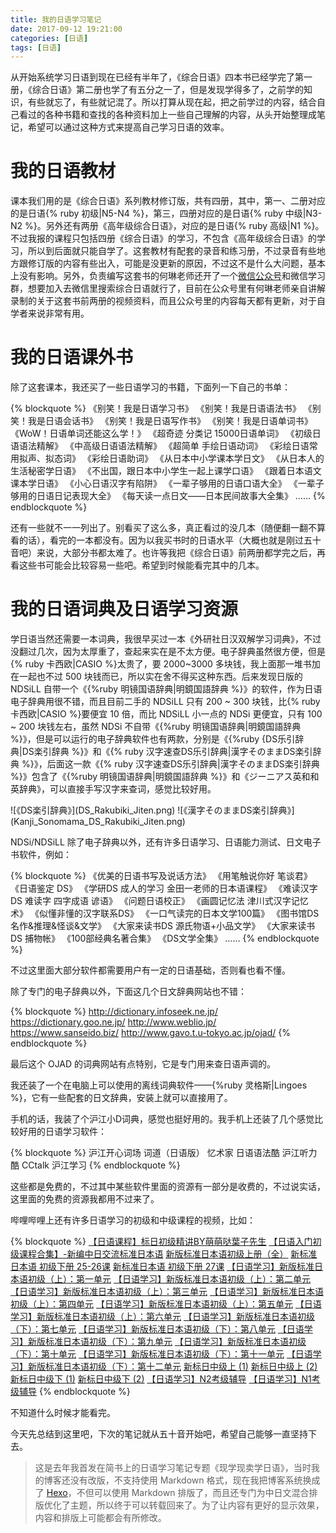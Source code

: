 ```yaml
---
title: 我的日语学习笔记
date: 2017-09-12 19:21:00
categories: [日语]
tags: [日语]
---
```


从开始系统学习日语到现在已经有半年了，《综合日语》四本书已经学完了第一册，《综合日语》第二册也学了有五分之一了，但是发现学得多了，之前学的知识，有些就忘了，有些就记混了。所以打算从现在起，把之前学过的内容，结合自己看过的各种书籍和查找的各种资料加上一些自己理解的内容，从头开始整理成笔记，希望可以通过这种方式来提高自己学习日语的效率。

<!-- more -->

# 我的日语教材

课本我们用的是《综合日语》系列教材修订版，共有四册，其中，第一、二册对应的是日语{% ruby 初级|N5-N4 %}，第三，四册对应的是日语{% ruby 中级|N3-N2 %}。另外还有两册《高年级综合日语》，对应的是日语{% ruby 高级|N1 %}。不过我报的课程只包括四册《综合日语》的学习，不包含《高年级综合日语》的学习，所以到后面就只能自学了。这套教材有配套的录音和练习册，不过录音有些地方跟修订版的内容有些出入，可能是没更新的原因，不过这不是什么大问题，基本上没有影响。另外，负责编写这套书的何琳老师还开了一个[微信公众号](https://mp.weixin.qq.com/mp/profile_ext?action=home&__biz=MzI0NzQ2ODEwOQ==#wechat_redirect)和微信学习群，想要加入去微信里搜索综合日语就行了，目前在公众号里有何琳老师亲自讲解录制的关于这套书前两册的视频资料，而且公众号里的内容每天都有更新，对于自学者来说非常有用。

# 我的日语课外书

除了这套课本，我还买了一些日语学习的书籍，下面列一下自己的书单：

{% blockquote %}
《别笑！我是日语学习书》
《别笑！我是日语语法书》
《别笑！我是日语会话书》
《别笑！我是日语写作书》
《别笑！我是日语单词书》
《WoW！日语单词还能这么学！》
《超奇迹 分类记 15000日语单词》
《初级日语语法精解》
《中高级日语语法精解》
《超简单 手绘日语动词》
《彩绘日语常用拟声、拟态词》
《彩绘日语助词》
《从日本中小学课本学日文》
《从日本人的生活秘密学日语》
《不出国，跟日本中小学生一起上课学口语》
《跟着日本语文课本学日语》
《小心日语汉字有陷阱》
《一辈子够用的日语口语大全》
《一辈子够用的日语日记表现大全》
《每天读一点日文——日本民间故事大全集》
……
{% endblockquote %}

还有一些就不一一列出了。别看买了这么多，真正看过的没几本（随便翻一翻不算看的话），看完的一本都没有。因为以我买书时的日语水平（大概也就是刚过五十音吧）来说，大部分书都太难了。也许等我把《综合日语》前两册都学完之后，再看这些书可能会比较容易一些吧。希望到时候能看完其中的几本。

# 我的日语词典及日语学习资源

学日语当然还需要一本词典，我很早买过一本《外研社日汉双解学习词典》，不过没翻过几次，因为太厚重了，查起来实在是不太方便。电子辞典虽然很方便，但是{% ruby 卡西欧|CASIO %}太贵了，要 2000~3000 多块钱，我上面那一堆书加在一起也不过 500 块钱而已，所以实在舍不得买这种东西。后来发现日版的 NDSiLL 自带一个《{%ruby 明镜国语辞典|<span lang="ja">明鏡国語辞典</span> %}》的软件，作为日语电子辞典用很不错，而且目前二手的 NDSiLL 只有 200 ~ 300 块钱，比{% ruby 卡西欧|CASIO %}要便宜 10 倍，而比 NDSiLL 小一点的 NDSi 更便宜，只有 100 ~ 200 块钱左右，虽然 NDSi 不自带《{%ruby 明镜国语辞典|<span lang="ja">明鏡国語辞典</span> %}》，但是可以运行的电子辞典软件也有两款，分别是《{%ruby {DS乐引辞典|<span lang="ja">DS楽引辞典</span> %}》和《{% ruby 汉字速查DS乐引辞典|<span lang="ja">漢字そのままDS楽引辞典</span> %}》，后面这一款《{% ruby 汉字速查DS乐引辞典|<span lang="ja">漢字そのままDS楽引辞典</span> %}》包含了《{%ruby 明镜国语辞典|<span lang="ja">明鏡国語辞典</span> %}》和《ジーニアス英和和英辞典》，可以直接手写汉字来查词，感觉比较好用。

<div lang="ja">
![《DS楽引辞典》](DS_Rakubiki_Jiten.png)
![《漢字そのままDS楽引辞典》](Kanji_Sonomama_DS_Rakubiki_Jiten.png)
</div>

NDSi/NDSiLL 除了电子辞典以外，还有许多日语学习、日语能力测试、日文电子书软件，例如：

{% blockquote %}
《优美的日语书写及说话方法》
《用笔触说你好 笔谈君》
《日语鉴定 DS》
《学研DS 成人的学习 金田一老师的日本语课程》
《难读汉字 DS 难读字 四字成语 谚语》
《问题日语校正》
《画圆记忆法 津川式汉字记忆术》
《似懂非懂的汉字联系DS》
《一口气读完的日本文学100篇》
《图书馆DS 名作&推理&怪谈&文学》
《大家来读书DS 源氏物语+小品文学》
《大家来读书DS 捕物帐》
《100部经典名著合集》
《DS文学全集》
……
{% endblockquote %}

不过这里面大部分软件都需要用户有一定的日语基础，否则看也看不懂。

除了专门的电子辞典以外，下面这几个日文辞典网站也不错：

{% blockquote %}
http://dictionary.infoseek.ne.jp/
https://dictionary.goo.ne.jp/
http://www.weblio.jp/
https://www.sanseido.biz/
http://www.gavo.t.u-tokyo.ac.jp/ojad/
{% endblockquote %}


最后这个 OJAD 的词典网站有点特别，它是专门用来查日语声调的。

我还装了一个在电脑上可以使用的离线词典软件——{%ruby 灵格斯|Lingoes %}，它有一些配套的日文辞典，安装上就可以直接用了。

手机的话，我装了个沪江小D词典，感觉也挺好用的。我手机上还装了几个感觉比较好用的日语学习软件：

{% blockquote %}
沪江开心词场
词道（日语版）
忆术家
日语语法酷
沪江听力酷
CCtalk
沪江学习
{% endblockquote %}

这些都是免费的，不过其中某些软件里面的资源有一部分是收费的，不过说实话，这里面的免费的资源我都用不过来了。

哔哩哔哩上还有许多日语学习的初级和中级课程的视频，比如：

{% blockquote %}
[【日语课程】标日初级精讲BY萌萌哒葉子先生](https://www.bilibili.com/video/av3060477)
[【日语入门初级课程合集】-新编中日交流标准日本语](https://www.bilibili.com/video/av4159781)
[新版标准日本语初级上册（全）](https://www.bilibili.com/video/av20515657)
[新标准日本语 初级下册 25-26课](https://www.bilibili.com/video/av20738828)
[新标准日本语 初级下册 27课](https://www.bilibili.com/video/av20769497)
[【日语学习】新版标准日本语初级（上）：第一单元](https://www.bilibili.com/video/av2044726)
[【日语学习】新版标准日本语初级（上）：第二单元](https://www.bilibili.com/video/av2050498)
[【日语学习】新版标准日本语初级（上）：第三单元](https://www.bilibili.com/video/av2093709)
[【日语学习】新版标准日本语初级（上）：第四单元](https://www.bilibili.com/video/av2140110)
[【日语学习】新版标准日本语初级（上）：第五单元](https://www.bilibili.com/video/av2234593)
[【日语学习】新版标准日本语初级（上）：第六单元](https://www.bilibili.com/video/av2774966)
[【日语学习】新版标准日本语初级（下）：第七单元](https://www.bilibili.com/video/av2831450)
[【日语学习】新版标准日本语初级（下）：第八单元](https://www.bilibili.com/video/av2831539)
[【日语学习】新版标准日本语初级（下）：第九单元](https://www.bilibili.com/video/av2831548)
[【日语学习】新版标准日本语初级（下）：第十单元](https://www.bilibili.com/video/av2832768)
[【日语学习】新版标准日本语初级（下）：第十一单元](https://www.bilibili.com/video/av2832870)
[【日语学习】新版标准日本语初级（下）：第十二单元](https://www.bilibili.com/video/av2832871)
[新标日中级上 (1)](https://www.bilibili.com/video/av4471049)
[新标日中级上 (2)](https://www.bilibili.com/video/av4478225)
[新标日中级下 (1)](https://www.bilibili.com/video/av4530545)
[新标日中级下 (2)](https://www.bilibili.com/video/av4531290)
[【日语学习】N2考级辅导](https://www.bilibili.com/video/av2934342)
[【日语学习】N1考级辅导](https://www.bilibili.com/video/av2995976)
{% endblockquote %}

不知道什么时候才能看完。

今天先总结到这里吧，下次的笔记就从五十音开始吧，希望自己能够一直坚持下去。

> 这是去年我首发在简书上的日语学习笔记专题《现学现卖学日语》，当时我的博客还没有改版，不支持使用 Markdown 格式，现在我把博客系统换成了 [Hexo](//hexo.io)，不但可以使用 Markdown 排版了，而且还专门为中日文混合排版优化了主题，所以终于可以转载回来了。为了让内容有更好的显示效果，内容和排版上可能都会有所修改。